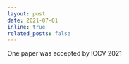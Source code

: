```yaml
---
layout: post
date: 2021-07-01
inline: true
related_posts: false
---
```


One paper was accepted by ICCV 2021
